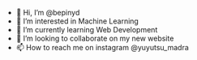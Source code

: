 - 👋 Hi, I’m @bepinyd
- 👀 I’m interested in Machine Learning
- 🌱 I’m currently learning Web Development
- 💞️ I’m looking to collaborate on my new website
- 📫 How to reach me on instagram @yuyutsu_madra

<!---
bepinyd/bepinyd is a ✨ special ✨ repository because its `README.md` (this file) appears on your GitHub profile.
You can click the Preview link to take a look at your changes.
--->
